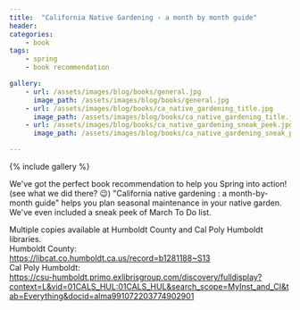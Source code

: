 ```yaml
---
title:  "California Native Gardening - a month by month guide"
header:
categories:
    - book 
tags:
    - spring
    - book recommendation

gallery:
    - url: /assets/images/blog/books/general.jpg
      image_path: /assets/images/blog/books/general.jpg
    - url: /assets/images/blog/books/ca_native_gardening_title.jpg
      image_path: /assets/images/blog/books/ca_native_gardening_title.jpg
    - url: /assets/images/blog/books/ca_native_gardening_sneak_peek.jpg
      image_path: /assets/images/blog/books/ca_native_gardening_sneak_peek.jpg

---
```


{% include gallery %}

<p>
We've got the perfect book recommendation to help you Spring into action! (see what we did there? 😉)
"California native gardening : a month-by-month guide" helps you plan seasonal maintenance in your native garden. We've even included a sneak peek of March To Do list. 
</p>
<p>
Multiple copies available at Humboldt County and Cal Poly Humboldt libraries. 
<br/>Humboldt County:
<br/>
    <a href="https://libcat.co.humboldt.ca.us/record=b1281188~S13">
    https://libcat.co.humboldt.ca.us/record=b1281188~S13
    </a>
<br/>Cal Poly Humboldt:
<br/>
    <a href="https://csu-humboldt.primo.exlibrisgroup.com/discovery/fulldisplay?context=L&vid=01CALS_HUL:01CALS_HUL&search_scope=MyInst_and_CI&tab=Everything&docid=alma991072203774902901">
    https://csu-humboldt.primo.exlibrisgroup.com/discovery/fulldisplay?context=L&vid=01CALS_HUL:01CALS_HUL&search_scope=MyInst_and_CI&tab=Everything&docid=alma991072203774902901
    </a>
</p>
